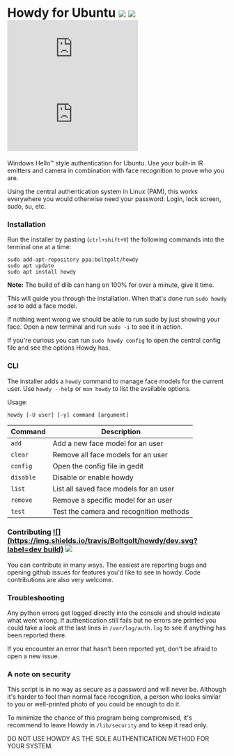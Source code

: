 # Howdy for Ubuntu  [![](https://img.shields.io/travis/Boltgolt/howdy/master.svg)](https://travis-ci.org/Boltgolt/howdy) [![](https://img.shields.io/github/release/Boltgolt/howdy.svg?colorB=4c1)](https://github.com/Boltgolt/howdy/releases) ![](https://boltgolt.nl/howdy_badge/views.php) ![](https://boltgolt.nl/howdy_badge/installs.php)

Windows Hello™ style authentication for Ubuntu. Use your built-in IR emitters and camera in combination with face recognition to prove who you are.

Using the central authentication system in Linux (PAM), this works everywhere you would otherwise need your password: Login, lock screen, sudo, su, etc.

### Installation

Run the installer by pasting (`ctrl+shift+V`) the following commands into the terminal one at a time:

```
sudo add-apt-repository ppa:boltgolt/howdy
sudo apt update
sudo apt install howdy
```

**Note:** The build of dlib can hang on 100% for over a minute, give it time.

This will guide you through the installation. When that's done run `sudo howdy add` to add a face model.

If nothing went wrong we should be able to run sudo by just showing your face. Open a new terminal and run `sudo -i` to see it in action.

If you're curious you can run `sudo howdy config` to open the central config file and see the options Howdy has.

### CLI

The installer adds a `howdy` command to manage face models for the current user. Use `howdy --help` or `man howdy` to list the available options.

Usage:
```
howdy [-U user] [-y] command [argument]
```

| Command   | Description                                   |
|-----------|-----------------------------------------------|
| `add`     | Add a new face model for an user              |
| `clear`   | Remove all face models for an user            |
| `config`  | Open the config file in gedit                 |
| `disable` | Disable or enable howdy                       |
| `list`    | List all saved face models for an user        |
| `remove`  | Remove a specific model for an user           |
| `test`    | Test the camera and recognition methods       |

### Contributing [![](https://img.shields.io/travis/Boltgolt/howdy/dev.svg?label=dev build)](https://github.com/Boltgolt/howdy/tree/dev) [![](https://img.shields.io/github/issues-raw/Boltgolt/howdy/enhancement.svg?label=feature+requests&colorB=4c1)](https://github.com/Boltgolt/howdy/issues?q=is%3Aissue+is%3Aopen+label%3Aenhancement)

You can contribute in many ways. The easiest are reporting bugs and opening github issues for features you'd like to see in howdy. Code contributions are also very welcome.

### Troubleshooting

Any python errors get logged directly into the console and should indicate what went wrong. If authentication still fails but no errors are printed you could take a look at the last lines in `/var/log/auth.log` to see if anything has been reported there.

If you encounter an error that hasn't been reported yet, don't be afraid to open a new issue.

### A note on security

This script is in no way as secure as a password and will never be. Although it's harder to fool than normal face recognition, a person who looks similar to you or well-printed photo of you could be enough to do it.

To minimize the chance of this program being compromised, it's recommend to leave Howdy in `/lib/security` and to keep it read only.

DO NOT USE HOWDY AS THE SOLE AUTHENTICATION METHOD FOR YOUR SYSTEM.
